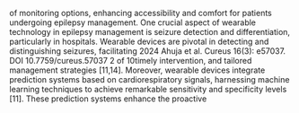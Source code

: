 of monitoring options, enhancing accessibility and comfort for patients undergoing epilepsy management.
One crucial aspect of wearable technology in epilepsy management is seizure detection and differentiation,
particularly in hospitals. Wearable devices are pivotal in detecting and distinguishing seizures, facilitating
2024 Ahuja et al. Cureus 16(3): e57037. DOI 10.7759/cureus.57037 2 of 10timely intervention, and tailored management strategies [11,14]. Moreover, wearable devices integrate
prediction systems based on cardiorespiratory signals, harnessing machine learning techniques to achieve
remarkable sensitivity and specificity levels [11]. These prediction systems enhance the proactive